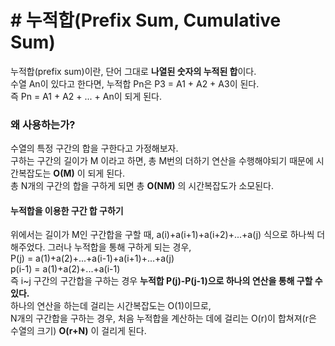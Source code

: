 # # 누적합(Prefix Sum, Cumulative Sum)

누적합(prefix sum)이란, 단어 그대로 **나열된 숫자의 누적된 합**이다.  
수열 An이 있다고 한다면, 누적합 Pn은 P3 = A1 + A2 + A3이 된다.   
즉 Pn = A1 + A2 + ... + An이 되게 된다.


### **왜 사용하는가?**  

수열의 특정 구간의 합을 구한다고 가정해보자.  
구하는 구간의 길이가 M 이라고 하면, 총 M번의 더하기 연산을 수행해야되기 때문에 시간복잡도는 **O(M)** 이 되게 된다.  
총 N개의 구간의 합을 구하게 되면 총 **O(NM)** 의 시간복잡도가 소모된다.

#### 누적합을 이용한 구간 합 구하기

위에서는 길이가 M인 구간합을 구할 때, a(i)+a(i+1)+a(i+2)+...+a(j) 식으로 하나씩 더해주었다.
그러나 누적합을 통해 구하게 되는 경우,  
P(j)   = a(1)+a(2)+...+a(i-1)+a(i+1)+...+a(j)  
p(i-1) = a(1)+a(2)+...+a(i-1)  
즉 i~j 구간의 구간합을 구하는 경우 **누적합 P(j)-P(j-1)으로 하나의 연산을 통해 구할 수 있다.**  
하나의 연산을 하는데 걸리는 시간복잡도는 O(1)이므로,  
N개의 구간합을 구하는 경우, 처음 누적합을 계산하는 데에 걸리는 O(r)이 합쳐져(r은 수열의 크기)
**O(r+N)** 이 걸리게 된다.





